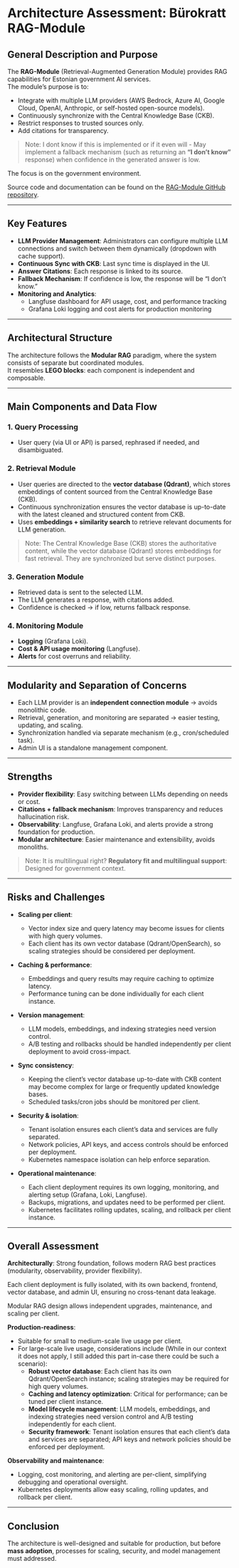 # Architecture Assessment: Bürokratt RAG-Module

## General Description and Purpose

The **RAG-Module** (Retrieval-Augmented Generation Module) provides RAG capabilities for Estonian government AI services.  
The module’s purpose is to:

- Integrate with multiple LLM providers (AWS Bedrock, Azure AI, Google Cloud, OpenAI, Anthropic, or self-hosted open-source models).
- Continuously synchronize with the Central Knowledge Base (CKB).
- Restrict responses to trusted sources only.
- Add citations for transparency.
>Note: I dont know if this is implemented or if it even will - May implement a fallback mechanism (such as returning an **“I don’t know”** response) when confidence in the generated answer is low.

The focus is on the government environment.

Source code and documentation can be found on the [RAG-Module GitHub repository](https://github.com/buerokratt/RAG-Module).

---

## Key Features

- **LLM Provider Management**: Administrators can configure multiple LLM connections and switch between them dynamically (dropdown with cache support).
- **Continuous Sync with CKB**: Last sync time is displayed in the UI.
- **Answer Citations**: Each response is linked to its source.
- **Fallback Mechanism**: If confidence is low, the response will be “I don’t know.”
- **Monitoring and Analytics**:  
  - Langfuse dashboard for API usage, cost, and performance tracking  
  - Grafana Loki logging and cost alerts for production monitoring

---

## Architectural Structure

The architecture follows the **Modular RAG** paradigm, where the system consists of separate but coordinated modules.  
It resembles **LEGO blocks**: each component is independent and composable.

---

## Main Components and Data Flow

### 1. Query Processing
- User query (via UI or API) is parsed, rephrased if needed, and disambiguated.

### 2. Retrieval Module
- User queries are directed to the **vector database (Qdrant)**, which stores embeddings of content sourced from the Central Knowledge Base (CKB).
- Continuous synchronization ensures the vector database is up-to-date with the latest cleaned and structured content from CKB.
- Uses **embeddings + similarity search** to retrieve relevant documents for LLM generation.
> Note: The Central Knowledge Base (CKB) stores the authoritative content, while the vector database (Qdrant) stores embeddings for fast retrieval. They are synchronized but serve distinct purposes.


### 3. Generation Module
- Retrieved data is sent to the selected LLM.
- The LLM generates a response, with citations added.
- Confidence is checked → if low, returns fallback response.

### 4. Monitoring Module
- **Logging** (Grafana Loki).
- **Cost & API usage monitoring** (Langfuse).
- **Alerts** for cost overruns and reliability.

---

## Modularity and Separation of Concerns

- Each LLM provider is an **independent connection module** → avoids monolithic code.
- Retrieval, generation, and monitoring are separated → easier testing, updating, and scaling.
- Synchronization handled via separate mechanism (e.g., cron/scheduled task).
- Admin UI is a standalone management component.

---

## Strengths

- **Provider flexibility**: Easy switching between LLMs depending on needs or cost.
- **Citations + fallback mechanism**: Improves transparency and reduces hallucination risk.
- **Observability**: Langfuse, Grafana Loki, and alerts provide a strong foundation for production.
- **Modular architecture**: Easier maintenance and extensibility, avoids monoliths.
>Note: It is multilingual right? **Regulatory fit and multilingual support**: Designed for government context.

---

## Risks and Challenges

- **Scaling per client**:
  - Vector index size and query latency may become issues for clients with high query volumes.
  - Each client has its own vector database (Qdrant/OpenSearch), so scaling strategies should be considered per deployment.
  
- **Caching & performance**:
  - Embeddings and query results may require caching to optimize latency.
  - Performance tuning can be done individually for each client instance.

- **Version management**:
  - LLM models, embeddings, and indexing strategies need version control.
  - A/B testing and rollbacks should be handled independently per client deployment to avoid cross-impact.

- **Sync consistency**:
  - Keeping the client’s vector database up-to-date with CKB content may become complex for large or frequently updated knowledge bases.
  - Scheduled tasks/cron jobs should be monitored per client.

- **Security & isolation**:
  - Tenant isolation ensures each client’s data and services are fully separated.
  - Network policies, API keys, and access controls should be enforced per deployment.
  - Kubernetes namespace isolation can help enforce separation.

- **Operational maintenance**:
  - Each client deployment requires its own logging, monitoring, and alerting setup (Grafana, Loki, Langfuse).
  - Backups, migrations, and updates need to be performed per client.
  - Kubernetes facilitates rolling updates, scaling, and rollback per client instance.


---

## Overall Assessment

**Architecturally**: Strong foundation, follows modern RAG best practices (modularity, observability, provider flexibility).

Each client deployment is fully isolated, with its own backend, frontend, vector database, and admin UI, ensuring no cross-tenant data leakage.

Modular RAG design allows independent upgrades, maintenance, and scaling per client.

**Production-readiness**:

- Suitable for small to medium-scale live usage per client.
- For large-scale live usage, considerations include (While in our context it does not apply, I still added this part in-case there could be such a scenario):
  - **Robust vector database**: Each client has its own Qdrant/OpenSearch instance; scaling strategies may be required for high query volumes.
  - **Caching and latency optimization**: Critical for performance; can be tuned per client instance.
  - **Model lifecycle management**: LLM models, embeddings, and indexing strategies need version control and A/B testing independently for each client.
  - **Security framework**: Tenant isolation ensures that each client’s data and services are separated; API keys and network policies should be enforced per deployment.

**Observability and maintenance**:

- Logging, cost monitoring, and alerting are per-client, simplifying debugging and operational oversight.
- Kubernetes deployments allow easy scaling, rolling updates, and rollback per client.


---

## Conclusion

The architecture is well-designed and suitable for production, but before **mass adoption**, processes for scaling, security, and model management must addressed.
